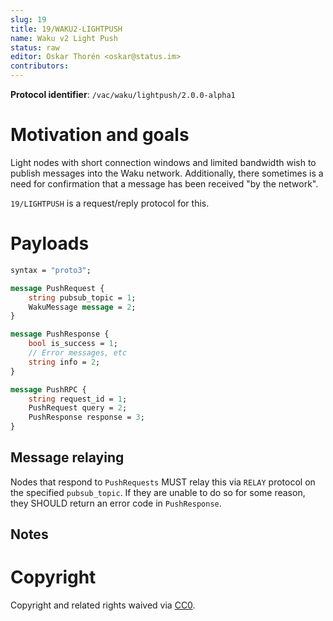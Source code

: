 ```yaml
---
slug: 19
title: 19/WAKU2-LIGHTPUSH
name: Waku v2 Light Push
status: raw
editor: Oskar Thorén <oskar@status.im>
contributors:
---
```


**Protocol identifier**: `/vac/waku/lightpush/2.0.0-alpha1`

# Motivation and goals

Light nodes with short connection windows and limited bandwidth wish to publish messages into the Waku network.
Additionally, there sometimes is a need for confirmation that a message has been received "by the network".

`19/LIGHTPUSH` is a request/reply protocol for this.

# Payloads

```protobuf
syntax = "proto3";

message PushRequest {
    string pubsub_topic = 1;
    WakuMessage message = 2;
}

message PushResponse {
    bool is_success = 1;
    // Error messages, etc
    string info = 2;
}

message PushRPC {
    string request_id = 1;
    PushRequest query = 2;
    PushResponse response = 3;
}
```

## Message relaying

Nodes that respond to `PushRequests` MUST relay this via `RELAY` protocol on the specified `pubsub_topic`.
If they are unable to do so for some reason, they SHOULD return an error code in `PushResponse`.

## Notes

<!--
TODO: Check current message confirmation setup
-->

# Copyright

Copyright and related rights waived via [CC0](https://creativecommons.org/publicdomain/zero/1.0/).

